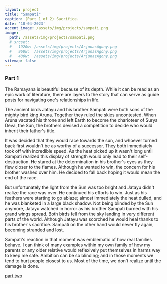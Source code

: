 ```yaml
---
layout: project
title: "Sampati"
caption: (Part 1 of 2) Sacrifice. 
date: '10-04-2023'
accent_image: /assets/img/projects/sampati.png   
image: 
  path: /assets/img/projects/sampati.png
  # srcset: 
  #   1920w: /assets/img/projects/ArjunasAgony.png
  #   960w:  /assets/img/projects/ArjunasAgony.png
  #   480w:  /assets/img/projects/ArjunasAgony.png
sitemap: false
---
```

<h3>Part 1</h3> 

The Ramayana is beautiful because of its depth. While it can be read as an epic work of literature, there are layers to the story that can serve as guide posts for navigating one's relationships in life.  

The ancient birds Jatayu and his brother Sampati were both sons of the mighty bird king Aruna. Together they ruled the skies uncontested. When Aruna vacated his throne and left Earth to become the charioteer of Surya Deva, the Sun, the brothers devised a competition to decide who would inherit their father's title. 

It was decided that they would race towards the sun, and whoever turned back first wouldn't be as worthy of a successor. They both immediately took off with incredible speed. As the heat picked up it wasn't long until Sampati realized this display of strength would only lead to their self-destruction. He stared at the determination in his brother's eyes as they flew closer to the flames. Although he wanted to win, the concern for his brother washed over him. He decided to fall back hoping it would mean the end of the race. 

But unfortunately the light from the Sun was too bright and Jatayu didn't realize the race was over. He continued his efforts to win. Just as his feathers were starting to go ablaze; almost immediately the heat dulled, and he was blanketed in a large black shadow. Not being blinded by the Sun anymore, Jatayu watched in horror as his brother Sampati burned with his grand wings spread. Both birds fell from the sky landing in very different parts of the world. Although Jatayu was scorched he would heal thanks to his brother's sacrifice. Sampati on the other hand would never fly again, becoming stranded and lost.  

Sampati's reaction in that moment was emblematic of how real families behave. I can think of many examples within my own family of how my parents or any older relative would reflexively put themselves in harms way to keep me safe. Ambition can be so blinding; and in those moments we tend to hurt people closest to us. Most of the time, we don't realize until the damage is done.      

<span style="color:turquoise"> [part two](https://vikalpa.xyz/projects/jatayu/)</span> 
